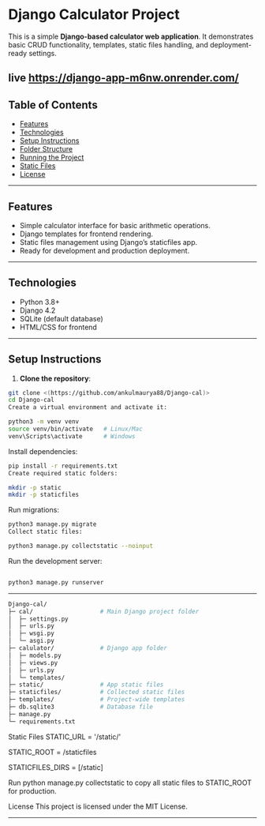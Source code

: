 # Django Calculator Project

This is a simple **Django-based calculator web application**. It demonstrates basic CRUD functionality, templates, static files handling, and deployment-ready settings.

live <https://django-app-m6nw.onrender.com/>
---

## Table of Contents

- [Features](#features)
- [Technologies](#technologies)
- [Setup Instructions](#setup-instructions)
- [Folder Structure](#folder-structure)
- [Running the Project](#running-the-project)
- [Static Files](#static-files)
- [License](#license)

---

## Features

- Simple calculator interface for basic arithmetic operations.
- Django templates for frontend rendering.
- Static files management using Django’s staticfiles app.
- Ready for development and production deployment.

---

## Technologies

- Python 3.8+
- Django 4.2
- SQLite (default database)
- HTML/CSS for frontend

---

## Setup Instructions

1. **Clone the repository**:

```bash
git clone <(https://github.com/ankulmaurya88/Django-cal)>
cd Django-cal
Create a virtual environment and activate it:
```
``` bash
python3 -m venv venv
source venv/bin/activate   # Linux/Mac
venv\Scripts\activate      # Windows
```
Install dependencies:

``` bash
pip install -r requirements.txt
Create required static folders:
```
``` bash
mkdir -p static
mkdir -p staticfiles
```
Run migrations:

``` bash
python3 manage.py migrate
Collect static files:
```
```bash
python3 manage.py collectstatic --noinput
```
Run the development server:

```bash

python3 manage.py runserver
```
---
``` bash 
Django-cal/
├─ cal/                   # Main Django project folder
│  ├─ settings.py
│  ├─ urls.py
│  ├─ wsgi.py
│  └─ asgi.py
├─ calulator/             # Django app folder
│  ├─ models.py
│  ├─ views.py
│  ├─ urls.py
│  └─ templates/
├─ static/                # App static files
├─ staticfiles/           # Collected static files
├─ templates/             # Project-wide templates
├─ db.sqlite3             # Database file
├─ manage.py
└─ requirements.txt
```

Static Files
STATIC_URL = '/static/'

STATIC_ROOT = <project-root>/staticfiles

STATICFILES_DIRS = [<project-root>/static]

Run python manage.py collectstatic to copy all static files to STATIC_ROOT for production.

License
This project is licensed under the MIT License.



---

